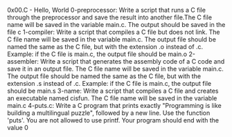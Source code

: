 0x00.C - Hello, World
0-preprocessor: Write a script that runs a C file through the preprocessor and save the result into another file.The C file name will be saved in the variable main.c. The output should be saved in the file c
1-compiler: Write a script that compiles a C file but does not link. The C file name will be saved in the variable main.c. The output file should be named the same as the C file, but with the extension .o instead of .c. Example: if the C file is main.c, the output file should be main.o
2-assembler: Write a script that generates the assembly code of a C code and save it in an output file. The C file name will be saved in the variable main.c. The output file should be named the same as the C file, but with the extension .s instead of .c. Example: if the C file is main.c, the output file should be main.s
3-name: Write a script that compiles a C file and creates an executable named cisfun. The C file name will be saved in the variable main.c
4-puts.c: Write a C program that prints exactly "Programming is like building a multilingual puzzle", followed by a new line. Use the function 'puts'. You are not allowed to use printf. Your program should end with the value 0
